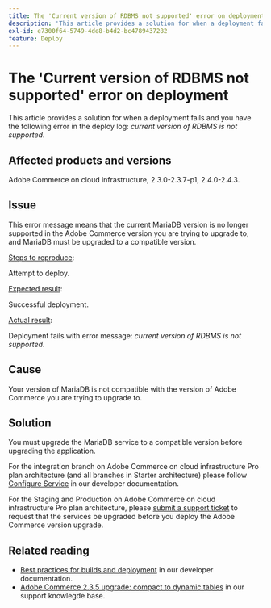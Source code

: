 ```yaml
---
title: The 'Current version of RDBMS not supported' error on deployment
description: 'This article provides a solution for when a deployment fails and you have the following error in the deploy log: *current version of RDBMS is not supported*.'
exl-id: e7300f64-5749-4de8-b4d2-bc4789437282
feature: Deploy
---
```

# The 'Current version of RDBMS not supported' error on deployment

This article provides a solution for when a deployment fails and you have the following error in the deploy log: *current version of RDBMS is not supported*.

## Affected products and versions

Adobe Commerce on cloud infrastructure, 2.3.0-2.3.7-p1, 2.4.0-2.4.3.

## Issue

This error message means that the current MariaDB version is no longer supported in the Adobe Commerce version you are trying to upgrade to, and MariaDB must be upgraded to a compatible version.


<u>Steps to reproduce</u>:

Attempt to deploy.

<u>Expected result</u>:

Successful deployment.

<u>Actual result</u>:

Deployment fails with error message: *current version of RDBMS is not supported*.

## Cause

Your version of MariaDB is not compatible with the version of Adobe Commerce you are trying to upgrade to.

## Solution

You must upgrade the MariaDB service to a compatible version before upgrading the application.


For the integration branch on Adobe Commerce on cloud infrastructure Pro plan architecture (and all branches in Starter architecture) please follow [Configure Service](https://devdocs.magento.com/cloud/project/services.html) in our developer  documentation.

For the Staging and Production on Adobe Commerce on cloud infrastructure Pro plan architecture, please [submit a support ticket](/help/help-center-guide/help-center/magento-help-center-user-guide.md#submit-ticket) to request that the services be upgraded before you deploy the Adobe Commerce version upgrade.


## Related reading

* [Best practices for builds and deployment](https://devdocs.magento.com/cloud/reference/discover-deploy.html#best-practices) in our developer documentation.
* [Adobe Commerce 2.3.5 upgrade: compact to dynamic tables](https://experienceleague.adobe.com/docs/commerce-operations/implementation-playbook/best-practices/maintenance/commerce-235-upgrade-prerequisites-mariadb.html) in our support knowlegde base.
